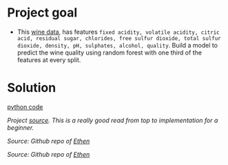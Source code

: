 # Project goal
- This [wine data](https://archive.ics.uci.edu/ml/machine-learning-databases/wine-quality/winequality-white.csv), has features `fixed acidity, volatile acidity, citric acid, residual sugar, chlorides, free sulfur dioxide, total sulfur dioxide, density, pH, sulphates, alcohol, quality`. Build a model to predict the wine quality using random forest with one third of the features at every split.

# Solution
[python code](./wine-quality-random-forest.py)

<i>Project [source](https://nbviewer.org/github/ethen8181/machine-learning/blob/master/trees/random_forest.ipynb#Implementation). This is a really good read from top to implementation for a beginner.</i>

<i>Source: Github repo of [Ethen](https://github.com/ethen8181)</i>

<i>Source: Github repo of [Ethen](https://github.com/ethen8181)</i>